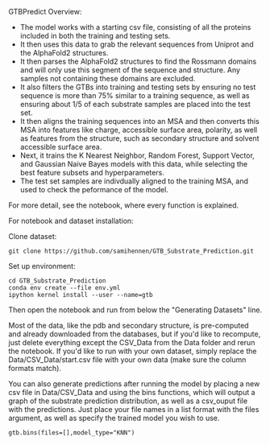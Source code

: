 GTBPredict Overview:

* The model works with a starting csv file, consisting of all the proteins included in both the training and testing sets.
* It then uses this data to grab the relevant sequences from Uniprot and the AlphaFold2 structures.
* It then parses the AlphaFold2 structures to find the Rossmann domains and will only use this segment of the sequence and structure. Any samples not containing these domains are excluded.
* It also filters the GTBs into training and testing sets by ensuring no test sequence is more than 75% similar to a training sequence, as well as ensuring about 1/5 of each substrate samples are placed into the test set.
* It then aligns the training sequences into an MSA and then converts this MSA into features like charge, accessible surface area, polarity, as well as features from the structure, such as secondary structure and solvent accessible surface area.
* Next, it trains the K Nearest Neighbor, Random Forest, Support Vector, and Gaussian Naive Bayes models with this data, while selecting the best feature subsets and hyperparameters.
* The test set samples are indivdually aligned to the training MSA, and used to check the peformance of the model.

For more detail, see the notebook, where every function is explained.

For notebook and dataset installation:

Clone dataset:

```
git clone https://github.com/samihennen/GTB_Substrate_Prediction.git
```

Set up environment:
```
cd GTB_Substrate_Prediction
conda env create --file env.yml
ipython kernel install --user --name=gtb
```
Then open the notebook and run from below the "Generating Datasets" line.

Most of the data, like the pdb and secondary structure, is pre-computed and already downloaded from the databases, but if you'd like to recompute, just delete everything except the CSV_Data from the Data folder and rerun the notebook. If you'd like to run with your own dataset, simply replace the Data/CSV_Data/start.csv file with your own data (make sure the column formats match).

You can also generate predictions after running the model by placing a new csv file in Data/CSV_Data and using the bins functions, which will output a graph of the substrate prediction distribution, as well as a csv_ouput file with the predictions. Just place your file names in a list format with the files argument, as well as specify the trained model you wish to use.
```
gtb.bins(files=[],model_type="KNN")
```
